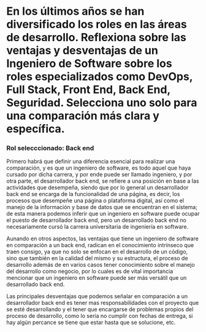 # En los últimos años se han diversificado los roles en las áreas de desarrollo. Reflexiona sobre las ventajas y desventajas de un Ingeniero de Software sobre los roles especializados como DevOps, Full Stack, Front End, Back End, Seguridad. Selecciona uno solo para una comparación más clara y específica.

### Rol selecccionado: Back end

Primero habrá que definir una diferencia esencial para realizar una comparación, y es que un ingeniero de software, es todo aquel que haya cursado por dicha carrera, y por ende puede ser llamado ingeniero, y por otra parte, el desarrollador back end, se refiere a una posición en base a las actividades que desempeña, siendo que por lo general un desarrollador back end se encarga de la funcionalidad de una página, es decir, los procesos que desempeñe una página o plataforma digital, así como el manejo de la información y base de datos que se encuentran en el sistema; de esta manera podemos inferir que un ingeniero en software puede ocupar el puesto de desarrollador back end, pero un desarrollado back end no necesariamente cursó la carrera universitaria de ingeniería en software.

Aunando en otros aspectos, las ventajas que tiene un ingeniero de software en comparación a un back end, radican en el conocimiento intrínseco que traen consigo, ya que no solo se enfocan en el desarrollo de un código, sino que también en la calidad del mismo y su estructura, el proceso de desarrollo además de en varios casos tener conocimiento sobre el manejo del desarrollo como negocio, por lo cuales es de vital importancia mencionar que un ingeniero en software puede ser más versátil que un desarrollado back end.

Las principales desventajas que podemos señalar en comparación a un desarrollador back end es tener mas responsabilidades con el proyecto que se esté desarrollando y el tener que encargarse de problemas propios del proceso de desarrollo, como lo seria no cumplir con fechas de entrega, si hay algún percance se tiene que estar hasta que se solucione, etc.
